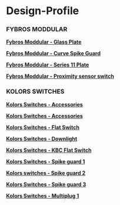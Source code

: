 # Design-Profile

### **FYBROS MODDULAR**

**[Fybros Moddular - Glass Plate](https://www.instagram.com/p/CxEtjLgti9z/)**

**[Fybros Moddular - Curve Spike Guard](https://www.instagram.com/p/CngVwwwyEBV/?utm_source=ig_embed&amp;utm_campaign=loading)**

**[Fybros Moddular - Series 11 Plate](https://www.instagram.com/reel/CsQRTSHLp-2/?utm_source=ig_embed&utm_campaign=loading)**

**[Fybros Moddular - Proximity sensor switch](https://www.instagram.com/p/Ce7bJrqsHin/?utm_source=ig_embed&utm_campaign=loading)**

### **KOLORS SWITCHES**

**[Kolors Switches - Accessories](https://www.instagram.com/p/DAbAmRLT_yU/?utm_source=ig_embed&utm_campaign=loading)**

**[Kolors Switches - Accessories](https://www.instagram.com/p/C2oJIx3p8XA/?utm_source=ig_embed&utm_campaign=loading)**

**[Kolors Switches - Flat Switch](https://www.instagram.com/p/CFrgo9pA_-j/?utm_source=ig_embed&utm_campaign=loading)**

**[Kolors Switches - Downlight](https://www.instagram.com/p/BxMHMYUHPaE/?utm_source=ig_embed&utm_campaign=loading)**

**[Kolors Switches - KBC Flat Switch](https://www.instagram.com/p/B7ptZkGB2Cs/?utm_source=ig_embed&utm_campaign=loading)**

**[Kolors Switches - Spike guard 1](https://www.instagram.com/p/CCNhD0xFGVs/?utm_source=ig_embed&utm_campaign=loading)**

**[Kolors switches - Spike guard 2](https://www.instagram.com/p/C1Gg4soI16n/?utm_source=ig_embed&utm_campaign=loading)**

**[Kolors Switches - Spike guard 3](https://www.instagram.com/p/CO9jrE3BMKE/?utm_source=ig_embed&utm_campaign=loading)**

**[Kolors Switches - Multiplug 1](https://www.instagram.com/p/CEoH3g8DDPn/?utm_source=ig_embed&utm_campaign=loading)**





